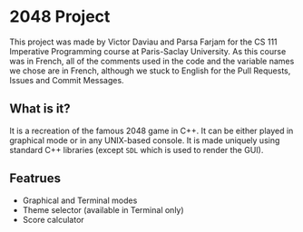 # 2048 Project
This project was made by Victor Daviau and Parsa Farjam for the CS 111 Imperative Programming course at Paris-Saclay University. As this course was in French, all of the comments used in the code and the variable names we chose are in French, although we stuck to English for the Pull Requests, Issues and Commit Messages. 

## What is it?
It is a recreation of the famous 2048 game in C++. It can be either played in graphical mode or in any UNIX-based console. It is made uniquely using standard C++ libraries (except `SDL` which is used to render the GUI).

## Featrues
- Graphical and Terminal modes
- Theme selector (available in Terminal only)
- Score calculator



